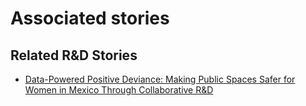 # Associated stories

<!-- !!DO NOT REMOVE!! start autogenerated hyperlinks -->
## Related R&D Stories
- [Data-Powered Positive Deviance: Making Public Spaces Safer for Women in Mexico Through Collaborative R&D](../stories/?doc=Explorers_MEX)
<!-- !!DO NOT REMOVE!! end autogenerated hyperlinks -->